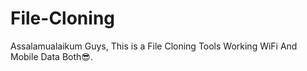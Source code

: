 # File-Cloning
Assalamualaikum Guys, This is a  File Cloning Tools Working WiFi And Mobile Data Both😎.

